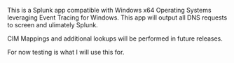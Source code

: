 This is a Splunk app compatible with Windows x64 Operating Systems leveraging Event Tracing for Windows.  This app will output all DNS requests to screen and ulimately Splunk.  

CIM Mappings and additional lookups will be performed in future releases.

For now testing is what I will use this for.

